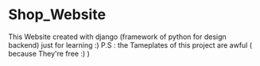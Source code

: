 # Shop_Website
This Website created with django (framework of python for design backend) just for learning :) 
P.S : the Tameplates of this project are awful ( because They're free :) )
